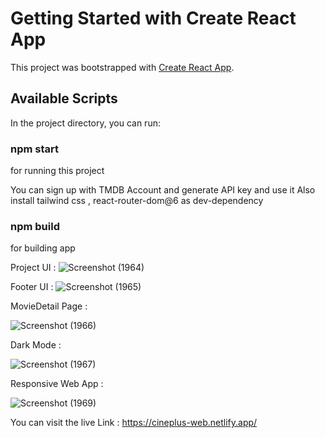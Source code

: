 # Getting Started with Create React App

This project was bootstrapped with [Create React App](https://github.com/facebook/create-react-app).

## Available Scripts

In the project directory, you can run:

### npm start

for running this project

You can sign up with TMDB Account and generate API key and use it 
Also install tailwind css , react-router-dom@6 as dev-dependency

### npm build

for building app 

Project UI :
 ![Screenshot (1964)](https://github.com/Lucky-Kashyap/CinePlus/assets/88204554/45a298d0-298d-4376-94a0-b6839a09fdd7)

Footer UI : 
![Screenshot (1965)](https://github.com/Lucky-Kashyap/CinePlus/assets/88204554/fa5a56b5-941e-4dbc-8e1e-daca721cc0f4)

MovieDetail Page : 

![Screenshot (1966)](https://github.com/Lucky-Kashyap/CinePlus/assets/88204554/24a13eef-e621-4e2d-9f26-4c5f1eee1155)

Dark Mode : 

![Screenshot (1967)](https://github.com/Lucky-Kashyap/CinePlus/assets/88204554/a97f287d-e095-4280-a3a4-33d00295b272)

Responsive Web App :

![Screenshot (1969)](https://github.com/Lucky-Kashyap/CinePlus/assets/88204554/65502358-59a9-4dc1-ab67-b47b715f7ef5)

You can visit the live Link : https://cineplus-web.netlify.app/




